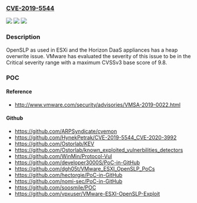 ### [CVE-2019-5544](https://cve.mitre.org/cgi-bin/cvename.cgi?name=CVE-2019-5544)
![](https://img.shields.io/static/v1?label=Product&message=ESXi%20and%20Horizon%20DaaS&color=blue)
![](https://img.shields.io/static/v1?label=Version&message=ESXi%206.7%20prior%20to%20patch%20release%20ESXi670-201912001%2C%20ESXi%206.5%20prior%20to%20patch%20release%20ESXi650-201912001%2C%20ESXi%206.0%20prior%20to%20patch%20release%20ESXi600-201912001%20and%20Horizon%20DaaS%208.x%20prior%20to%20BZ-2467224-Disable_SLPD_service_permanently_801_Hotfix.%20&color=brightgreen)
![](https://img.shields.io/static/v1?label=Vulnerability&message=Heap%20Overwrite&color=brightgreen)

### Description

OpenSLP as used in ESXi and the Horizon DaaS appliances has a heap overwrite issue. VMware has evaluated the severity of this issue to be in the Critical severity range with a maximum CVSSv3 base score of 9.8.

### POC

#### Reference
- http://www.vmware.com/security/advisories/VMSA-2019-0022.html

#### Github
- https://github.com/ARPSyndicate/cvemon
- https://github.com/HynekPetrak/CVE-2019-5544_CVE-2020-3992
- https://github.com/Ostorlab/KEV
- https://github.com/Ostorlab/known_exploited_vulnerbilities_detectors
- https://github.com/WinMin/Protocol-Vul
- https://github.com/developer3000S/PoC-in-GitHub
- https://github.com/dgh05t/VMware_ESXI_OpenSLP_PoCs
- https://github.com/hectorgie/PoC-in-GitHub
- https://github.com/nomi-sec/PoC-in-GitHub
- https://github.com/soosmile/POC
- https://github.com/vpxuser/VMware-ESXI-OpenSLP-Exploit

